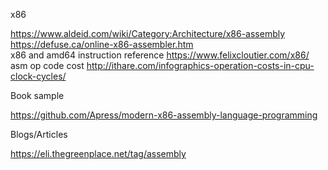x86

https://www.aldeid.com/wiki/Category:Architecture/x86-assembly  
https://defuse.ca/online-x86-assembler.htm  
x86 and amd64 instruction reference https://www.felixcloutier.com/x86/  
asm op code cost http://ithare.com/infographics-operation-costs-in-cpu-clock-cycles/  

Book sample

https://github.com/Apress/modern-x86-assembly-language-programming

Blogs/Articles

https://eli.thegreenplace.net/tag/assembly
